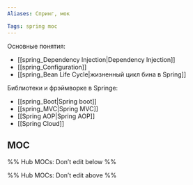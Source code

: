 ```yaml
---
Aliases: Спринг, мок

Tags: spring moc
---
```


Основные понятия:
- [[spring_Dependency Injection|Dependency Injection]]
- [[spring_Configuration]]
- [[spring_Bean Life Cycle|жизненный цикл бина в Spring]]

Библиотеки и фрэймворке в Springе:
- [[spring_Boot|Spring boot]]
- [[spring_MVC|Spring MVC]]
- [[Spring AOP|Spring AOP]]
- [[Spring Cloud]]


## MOC


%% Hub MOCs: Don’t edit below  %%

%% Hub MOCs: Don’t edit above  %%
